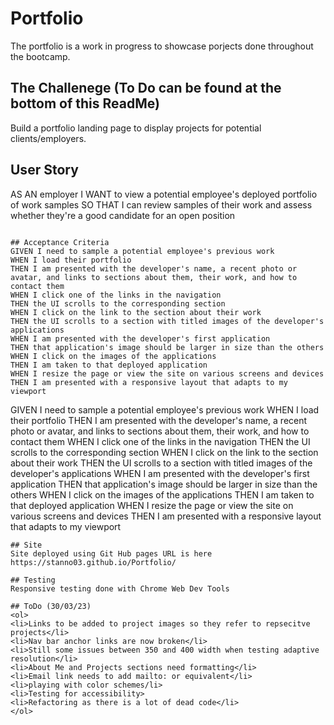 # Portfolio
The portfolio is a work in progress to showcase porjects done throughout the bootcamp. 


## The Challenege (To Do can be found at the bottom of this ReadMe)
Build a portfolio landing page to display projects for potential clients/employers. 


## User Story

AS AN employer
I WANT to view a potential employee's deployed portfolio of work samples
SO THAT I can review samples of their work and assess whether they're a good candidate for an open position
```

## Acceptance Criteria
GIVEN I need to sample a potential employee's previous work
WHEN I load their portfolio
THEN I am presented with the developer's name, a recent photo or avatar, and links to sections about them, their work, and how to contact them
WHEN I click one of the links in the navigation
THEN the UI scrolls to the corresponding section
WHEN I click on the link to the section about their work
THEN the UI scrolls to a section with titled images of the developer's applications
WHEN I am presented with the developer's first application
THEN that application's image should be larger in size than the others
WHEN I click on the images of the applications
THEN I am taken to that deployed application
WHEN I resize the page or view the site on various screens and devices
THEN I am presented with a responsive layout that adapts to my viewport
```
GIVEN I need to sample a potential employee's previous work
WHEN I load their portfolio
THEN I am presented with the developer's name, a recent photo or avatar, and links to sections about them, their work, and how to contact them
WHEN I click one of the links in the navigation
THEN the UI scrolls to the corresponding section
WHEN I click on the link to the section about their work
THEN the UI scrolls to a section with titled images of the developer's applications
WHEN I am presented with the developer's first application
THEN that application's image should be larger in size than the others
WHEN I click on the images of the applications
THEN I am taken to that deployed application
WHEN I resize the page or view the site on various screens and devices
THEN I am presented with a responsive layout that adapts to my viewport
```
## Site
Site deployed using Git Hub pages URL is here https://stanno03.github.io/Portfolio/

## Testing
Responsive testing done with Chrome Web Dev Tools

## ToDo (30/03/23)
<ol>
<li>Links to be added to project images so they refer to repsecitve projects</li>
<li>Nav bar anchor links are now broken</li>
<li>Still some issues between 350 and 400 width when testing adaptive resolution</li>  
<li>About Me and Projects sections need formatting</li>
<li>Email link needs to add mailto: or equivalent</li>
<li>playing with color schemes/li>
<li>Testing for accessibility>
<li>Refactoring as there is a lot of dead code</li>
</ol>
